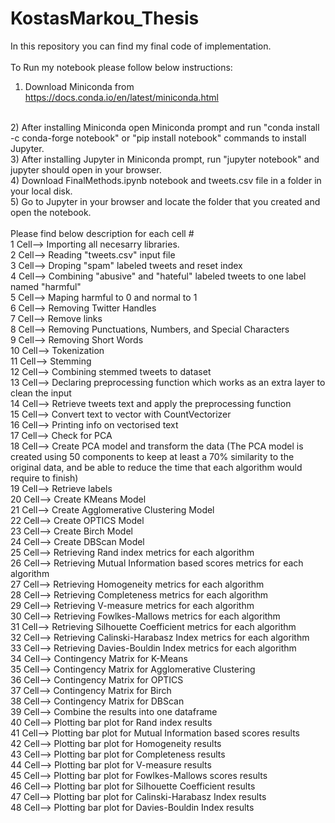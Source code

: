 # KostasMarkou_Thesis
In this repository you can find my final code of implementation. 
<br>
<br>
To Run my notebook please follow below instructions:
<br>
1) Download Miniconda from https://docs.conda.io/en/latest/miniconda.html
<br>
2) After installing Miniconda open Miniconda prompt and run "conda install -c conda-forge notebook" or "pip install notebook" commands to install Jupyter.
<br>
3) After installing Jupyter in Miniconda prompt, run "jupyter notebook" and jupyter should open in your browser.
<br>
4) Download FinalMethods.ipynb notebook and tweets.csv file in a folder in your local disk.
<br>
5) Go to Jupyter in your browser and locate the folder that you created and open the notebook.
<br>
<br>
Please find below description for each cell #
<br>
1 Cell--> Importing all necesarry libraries.
<br>
2 Cell--> Reading "tweets.csv" input file
<br>
3 Cell--> Droping "spam" labeled tweets and reset index
<br>
4 Cell--> Combining "abusive" and "hateful" labeled tweets to one label named "harmful"
<br>
5 Cell--> Maping harmful to 0 and normal to 1
<br>
6 Cell--> Removing Twitter Handles
<br>
7 Cell--> Remove links
<br>
8 Cell--> Removing Punctuations, Numbers, and Special Characters
<br>
9 Cell--> Removing Short Words 
<br>
10 Cell--> Tokenization
<br>
11 Cell--> Stemming
<br>
12 Cell--> Combining stemmed tweets to dataset
<br>
13 Cell--> Declaring preprocessing function which works as an extra layer to clean the input
<br>
14 Cell--> Retrieve tweets text and apply the preprocessing function
<br>
15 Cell--> Convert text to vector with CountVectorizer
<br>
16 Cell--> Printing info on vectorised text
<br>
17 Cell--> Check for PCA
<br>
18 Cell--> Create PCA model and transform the data (The PCA model is created using 50 components to keep at least a 70% similarity to the original data, and be able to reduce the time that each algorithm would require to finish)
<br>
19 Cell--> Retrieve labels
<br>
20 Cell--> Create KMeans Model
<br>
21 Cell--> Create Agglomerative Clustering Model
<br>
22 Cell--> Create OPTICS Model
<br>
23 Cell--> Create Birch Model
<br>
24 Cell--> Create DBScan Model
<br>
25 Cell--> Retrieving Rand index metrics for each algorithm
<br>
26 Cell--> Retrieving Mutual Information based scores metrics for each algorithm
<br>
27 Cell--> Retrieving Homogeneity metrics for each algorithm
<br>
28 Cell--> Retrieving Completeness metrics for each algorithm
<br>
29 Cell--> Retrieving V-measure metrics for each algorithm
<br>
30 Cell--> Retrieving Fowlkes-Mallows metrics for each algorithm
<br>
31 Cell--> Retrieving Silhouette Coefficient metrics for each algorithm
<br>
32 Cell--> Retrieving Calinski-Harabasz Index metrics for each algorithm
<br>
33 Cell--> Retrieving Davies-Bouldin Index metrics for each algorithm
<br>
34 Cell--> Contingency Matrix for K-Means
<br>
35 Cell--> Contingency Matrix for Agglomerative Clustering
<br>
36 Cell--> Contingency Matrix for OPTICS
<br>
37 Cell--> Contingency Matrix for Birch
<br>
38 Cell--> Contingency Matrix for DBScan
<br>
39 Cell--> Combine the results into one dataframe
<br>
40 Cell--> Plotting bar plot for Rand index results
<br>
41 Cell--> Plotting bar plot for Mutual Information based scores results
<br>
42 Cell--> Plotting bar plot for Homogeneity results
<br>
43 Cell--> Plotting bar plot for Completeness results
<br>
44 Cell--> Plotting bar plot for V-measure results
<br>
45 Cell--> Plotting bar plot for Fowlkes-Mallows scores results
<br> 
46 Cell--> Plotting bar plot for Silhouette Coefficient results
<br>
47 Cell--> Plotting bar plot for Calinski-Harabasz Index results
<br>
48 Cell--> Plotting bar plot for Davies-Bouldin Index results

